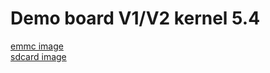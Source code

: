# Demo board V1/V2 kernel 5.4 
[emmc image](https://github.com/sunplus-plus1/kernel54_demov1v2_img/blob/master/emmc/ISPBOOOT.BIN)  
[sdcard image](https://github.com/sunplus-plus1/kernel54_demov1v2_img/blob/master/sdcard/boot2linux_SDcard/ISP_SD_BOOOT.img.zip) 
